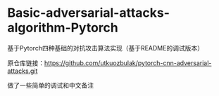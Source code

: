 # Basic-adversarial-attacks-algorithm-Pytorch
基于Pytorch四种基础的对抗攻击算法实现（基于README的调试版本）

原仓库链接：https://github.com/utkuozbulak/pytorch-cnn-adversarial-attacks.git

做了一些简单的调试和中文备注
